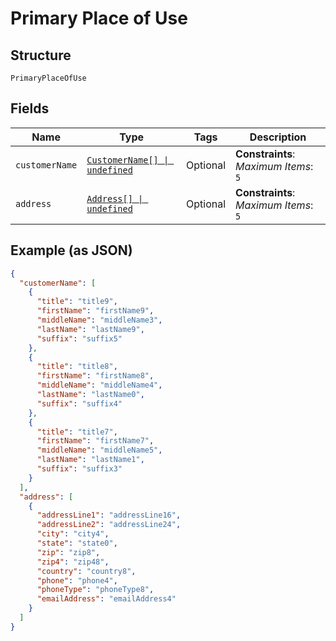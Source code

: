 
# Primary Place of Use

## Structure

`PrimaryPlaceOfUse`

## Fields

| Name | Type | Tags | Description |
|  --- | --- | --- | --- |
| `customerName` | [`CustomerName[] \| undefined`](../../doc/models/customer-name.md) | Optional | **Constraints**: *Maximum Items*: `5` |
| `address` | [`Address[] \| undefined`](../../doc/models/address.md) | Optional | **Constraints**: *Maximum Items*: `5` |

## Example (as JSON)

```json
{
  "customerName": [
    {
      "title": "title9",
      "firstName": "firstName9",
      "middleName": "middleName3",
      "lastName": "lastName9",
      "suffix": "suffix5"
    },
    {
      "title": "title8",
      "firstName": "firstName8",
      "middleName": "middleName4",
      "lastName": "lastName0",
      "suffix": "suffix4"
    },
    {
      "title": "title7",
      "firstName": "firstName7",
      "middleName": "middleName5",
      "lastName": "lastName1",
      "suffix": "suffix3"
    }
  ],
  "address": [
    {
      "addressLine1": "addressLine16",
      "addressLine2": "addressLine24",
      "city": "city4",
      "state": "state0",
      "zip": "zip8",
      "zip4": "zip48",
      "country": "country8",
      "phone": "phone4",
      "phoneType": "phoneType8",
      "emailAddress": "emailAddress4"
    }
  ]
}
```

